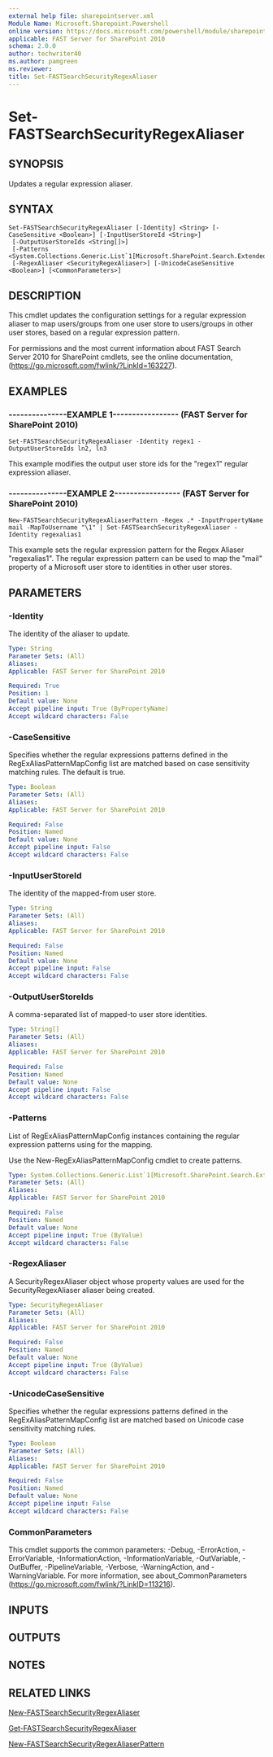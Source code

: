 ```yaml
---
external help file: sharepointserver.xml
Module Name: Microsoft.Sharepoint.Powershell
online version: https://docs.microsoft.com/powershell/module/sharepoint-server/set-fastsearchsecurityregexaliaser
applicable: FAST Server for SharePoint 2010
schema: 2.0.0
author: techwriter40
ms.author: pamgreen
ms.reviewer:
title: Set-FASTSearchSecurityRegexAliaser
---
```


# Set-FASTSearchSecurityRegexAliaser

## SYNOPSIS
Updates a regular expression aliaser.

## SYNTAX

```
Set-FASTSearchSecurityRegexAliaser [-Identity] <String> [-CaseSensitive <Boolean>] [-InputUserStoreId <String>]
 [-OutputUserStoreIds <String[]>]
 [-Patterns <System.Collections.Generic.List`1[Microsoft.SharePoint.Search.Extended.Security.Config.RegExAliasPatternMapConfig]>]
 [-RegexAliaser <SecurityRegexAliaser>] [-UnicodeCaseSensitive <Boolean>] [<CommonParameters>]
```

## DESCRIPTION
This cmdlet updates the configuration settings for a regular expression aliaser to map users/groups from one user store to users/groups in other user stores, based on a regular expression pattern.

For permissions and the most current information about FAST Search Server 2010 for SharePoint cmdlets, see the online documentation, (https://go.microsoft.com/fwlink/?LinkId=163227).

## EXAMPLES

### ---------------EXAMPLE 1----------------- (FAST Server for SharePoint 2010)
```
Set-FASTSearchSecurityRegexAliaser -Identity regex1 -OutputUserStoreIds ln2, ln3
```

This example modifies the output user store ids for the "regex1" regular expression aliaser.

### ---------------EXAMPLE 2----------------- (FAST Server for SharePoint 2010)
```
New-FASTSearchSecurityRegexAliaserPattern -Regex .* -InputPropertyName mail -MapToUsername "\1" | Set-FASTSearchSecurityRegexAliaser -Identity regexalias1
```

This example sets the regular expression pattern for the Regex Aliaser "regexalias1".
The regular expression pattern can be used to map the "mail" property of a Microsoft user store to identities in other user stores.

## PARAMETERS

### -Identity
The identity of the aliaser to update.

```yaml
Type: String
Parameter Sets: (All)
Aliases: 
Applicable: FAST Server for SharePoint 2010

Required: True
Position: 1
Default value: None
Accept pipeline input: True (ByPropertyName)
Accept wildcard characters: False
```

### -CaseSensitive
Specifies whether the regular expressions patterns defined in the RegExAliasPatternMapConfig list are matched based on case sensitivity matching rules.
The default is true.

```yaml
Type: Boolean
Parameter Sets: (All)
Aliases: 
Applicable: FAST Server for SharePoint 2010

Required: False
Position: Named
Default value: None
Accept pipeline input: False
Accept wildcard characters: False
```

### -InputUserStoreId
The identity of the mapped-from user store.

```yaml
Type: String
Parameter Sets: (All)
Aliases: 
Applicable: FAST Server for SharePoint 2010

Required: False
Position: Named
Default value: None
Accept pipeline input: False
Accept wildcard characters: False
```

### -OutputUserStoreIds
A comma-separated list of mapped-to user store identities.

```yaml
Type: String[]
Parameter Sets: (All)
Aliases: 
Applicable: FAST Server for SharePoint 2010

Required: False
Position: Named
Default value: None
Accept pipeline input: False
Accept wildcard characters: False
```

### -Patterns
List of RegExAliasPatternMapConfig instances containing the regular expression patterns using for the mapping.

Use the New-RegExAliasPatternMapConfig cmdlet to create patterns.

```yaml
Type: System.Collections.Generic.List`1[Microsoft.SharePoint.Search.Extended.Security.Config.RegExAliasPatternMapConfig]
Parameter Sets: (All)
Aliases: 
Applicable: FAST Server for SharePoint 2010

Required: False
Position: Named
Default value: None
Accept pipeline input: True (ByValue)
Accept wildcard characters: False
```

### -RegexAliaser
A SecurityRegexAliaser object whose property values are used for the SecurityRegexAliaser aliaser being created.

```yaml
Type: SecurityRegexAliaser
Parameter Sets: (All)
Aliases: 
Applicable: FAST Server for SharePoint 2010

Required: False
Position: Named
Default value: None
Accept pipeline input: True (ByValue)
Accept wildcard characters: False
```

### -UnicodeCaseSensitive
Specifies whether the regular expressions patterns defined in the RegExAliasPatternMapConfig list are matched based on Unicode case sensitivity matching rules.

```yaml
Type: Boolean
Parameter Sets: (All)
Aliases: 
Applicable: FAST Server for SharePoint 2010

Required: False
Position: Named
Default value: None
Accept pipeline input: False
Accept wildcard characters: False
```

### CommonParameters
This cmdlet supports the common parameters: -Debug, -ErrorAction, -ErrorVariable, -InformationAction, -InformationVariable, -OutVariable, -OutBuffer, -PipelineVariable, -Verbose, -WarningAction, and -WarningVariable. For more information, see about_CommonParameters (https://go.microsoft.com/fwlink/?LinkID=113216).

## INPUTS

## OUTPUTS

## NOTES

## RELATED LINKS

[New-FASTSearchSecurityRegexAliaser](New-FASTSearchSecurityRegexAliaser.md)

[Get-FASTSearchSecurityRegexAliaser](Get-FASTSearchSecurityRegexAliaser.md)

[New-FASTSearchSecurityRegexAliaserPattern](New-FASTSearchSecurityRegexAliaserPattern.md)

